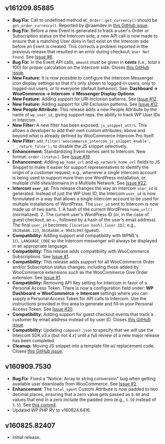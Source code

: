 ## v161209.85885

- **Bug Fix:** Call to undefined method `WC_Order::get_currency()` should be `get_order_currency()`. Reported by @raamdev in [this GitHub issue](https://github.com/websharks/woocommerce-intercom-pro/issues/4).
- **Bug Fix:** Before a new Event is generated to track a user's Order or Subscription status on the Intercom side, a new API call is now made to ensure that a matching User does in fact exist on the Intercom side before an Event is created. This corrects a problem reported in the previous release that resulted in an error during checkout: `User Not Found`. See [Issue #6](https://github.com/websharks/woocommerce-intercom-pro/issues/6#issuecomment-263278631)
- **Bug Fix:** In the Event API calls, `amount` must be given in **cents** (i.e., total x 100) for proper calculation on the Intercom side. Closes [this GitHub issue](https://github.com/websharks/woocommerce-intercom-pro/issues/17).
- **New Feature:** It is now possible to configure the Intercom Messenger icon display settings so that it's only shown to logged-in users, only to logged-out users, or to everyone (default behavior). See: **Dashboard → WooCommerce → Intercom → Messenger Display Options**.
- **New Feature:** Adding support for URI Inclusion patterns. See [Issue #12](https://github.com/websharks/woocommerce-intercom-pro/issues/12).
- **New Feature:** Adding support for URI Exclusion patterns. See [Issue #12](https://github.com/websharks/woocommerce-intercom-pro/issues/12).
- **New People Attribute:** This release adds a new People Attribute by the name of `wp_user_id`, giving support reps. the ability to track WP User IDs in Intercom.
- **New Filter:** A new filter has been exposed: `js_snippet_attrs`. This allows a developer to add their own custom attributes; above and beyond what is already defined by WooCommerce Intercom Pro itself.
- **New Filter:** `add_filter('woocommerce_intercom_js_snippet_enable', '__return_false');` to disable the JS snippet selectively.
- **Enhancement:** Standardizing Event names sent to Intercom. New format: `order-[status]`. See [Issue #19](https://github.com/websharks/woocommerce-intercom-pro/issues/19).
- **Enhancement:** Adding `wp_home_url` and `wp_network_home_url` fields to JS Snippet to make it easier for support representatives to identify the origin of a customer request; e.g., whenever a single Intercom account is being used to support more then one WordPress installation, or multiple child sites/domains in a Multisite Network. See [Issue #22](https://github.com/websharks/woocommerce-intercom-pro/issues/22).
- **Intercom `user_id`:** This release changes the way an Intercom `user_id` is generated. Instead of just the WP User ID, the Intercom `user_id` is now formulated in a way that allows a single Intercom account to be used for multiple installations of WordPress. The `user_id` sent to Intercom is now made up of two parts. 1. A hash of the current WordPress `home_url()` (normalized). 2. The current user's WordPress ID (or, in the case of guest checkout, an `e-`, followed by a hash of the user's email address). The final `user_id` becomes: `[location hash].[user ID]`; e.g., `3610a686.123`, `3610a686.e-9943c993` (guest).
- **Compatibility:** Adding support and compatibility with WPML's `ICL_LANGUAGE_CODE` so the Intercom messenger will always be displayed in an appropriate language.
- **Compatibility:** This release adds compatibility with WooCommerce Subscriptions. See [Issue #1](https://github.com/websharks/woocommerce-intercom-pro/issues/1).
- **Compatibility:** This release adds support for all WooCommerce Order and/or Subscription status changes, including those added by WooCommerce extensions such as the WooCommerce Give Order extension. See [Issue #1](https://github.com/websharks/woocommerce-intercom-pro/issues/1).
- **Compatibility:** Removing API Key setting for Intercom in favor of a Personal Access Token. There is now a configuration field under: **WP Dashboard → WooCommerce → Intercom** settings where you can supply a Personal Access Token for API calls to Intercom. Use the instructions provided in this area to generate and fill-in your Personal Access Token. See [Issue #20](https://github.com/websharks/woocommerce-intercom-pro/issues/20).
- **Compatibility:** Adding support for guest checkout events that track a customer by email address instead of by user ID. Closes [this GitHub issue](https://github.com/websharks/woocommerce-intercom-pro/issues/6).
- **Compatibility:** Updating `composer.json` to specify that we will use the Intercom SDK v3.x (but not 4.x) until a full review of a new major release has been completed.
- **Cleanup:** Moving JS snippet into a template file w/ replacement code. Closes [this GitHub issue](https://github.com/websharks/woocommerce-intercom-pro/issues/8).

## v160909.7530

- **Bug Fix**: Fixed a "Notice: Array to string conversion" bug when getting available user downloads from WooCommerce. See [Issue #2](https://github.com/websharks/woocommerce-intercom-pro/issues/2).
- **Enhancement**: The `total_spent` Custom Attribute is now padded to two decimal places, ensuring that a zero value gets passed as `0.00` and values that end in a zero include the padded zero (e.g., `5.50` instead of `5.5`). See [this commit](https://github.com/websharks/woocommerce-intercom-pro/commit/86f8ac436b7f69dab348ab3a0b502284dfd3d121).
- Updated WP PHP RV to v160824.6416.

## v160825.82407

- Initial release.

